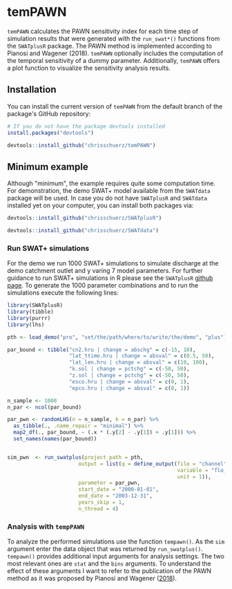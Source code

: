 # temPAWN

`temPAWN` calculates the PAWN sensitivity index for each time step of simulation results that were generated with the `run_swat*()` functions from the `SWATplusR` package. The PAWN method is implemented according to Pianosi and Wagener (2018). `temPAWN` optionally includes the computation of the temporal sensitivity of a dummy parameter. Additionally, `temPAWN` offers a plot function to visualize the sensitivity analysis results.

## Installation

You can install the current version of `temPAWN` from the default branch of the package's GitHub repository:

```r
# If you do not have the package devtools installed
install.packages("devtools")

devtools::install_github("chrisschuerz/temPAWN")
```

## Minimum example

Although "minimum", the example requires quite some computation time. For demonstration, the demo SWAT+ model available from the `SWATdata` package will be used. In case you do not have `SWATplusR` and `SWATdata` installed yet on your computer, you can install both packages via:

```r
devtools::install_github("chrisschuerz/SWATplusR")

devtools::install_github("chrisschuerz/SWATdata")
```

### Run SWAT+ simulations

For the demo we run 1000 SWAT+ simulations to simulate discharge at the demo catchment outlet and y varing 7 model parameters. For further guidance to run SWAT+ simulations in R please see the `SWATplusR` [github page](https://chrisschuerz.github.io/SWATplusR/). To generate the 1000 parameter combinations and to run the simulations execute the following lines:

```r
library(SWATplusR)
library(tibble)
library(purrr)
library(lhs)

pth <- load_demo("pro", "set/the/path/where/to/write/the/demo", "plus")

par_bound <- tibble("cn2.hru | change = abschg" = c(-15, 10),
                    "lat_ttime.hru | change = absval" = c(0.5, 50),
                    "lat_len.hru | change = absval" = c(10, 100),
                    "k.sol | change = pctchg" = c(-50, 50),
                    "z.sol | change = pctchg" = c(-50, 50),
                    "esco.hru | change = absval" = c(0, 1),
                    "epco.hru | change = absval" = c(0, 1))

n_sample <- 1000
n_par <- ncol(par_bound)

par_pwn <- randomLHS(n = n_sample, k = n_par) %>%
  as_tibble(., .name_repair = "minimal") %>%
  map2_df(., par_bound, ~ (.x * (.y[2] - .y[1]) + .y[1])) %>%
  set_names(names(par_bound))


sim_pwn  <- run_swatplus(project_path = pth,
                       output = list(q = define_output(file = "channel",
                                                       variable = "flo_out",
                                                       unit = 1)),
                       parameter = par_pwn,
                       start_date = "2000-01-01",
                       end_date = "2003-12-31",
                       years_skip = 1,
                       n_thread = 4)
```

### Analysis with `tempPAWN`

To analyze the performed simulations use the function `tempawn()`. As the `sim` argument enter the data object that was returned by `run_swatplus()`. `tempawn()` provides additional input arguments for analysis settings. The two most relevant ones are `stat` and the `bins` arguments. To understand the effect of these arguments I want to refer to the publication of the PAWN method as it was proposed by Pianosi and Wagener ([2018](https://doi.org/10.1016/j.envsoft.2018.07.019)).


 
